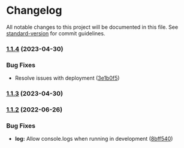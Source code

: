 # Changelog

All notable changes to this project will be documented in this file. See [standard-version](https://github.com/conventional-changelog/standard-version) for commit guidelines.

### [1.1.4](https://github.com/DulliAG/Infoapp-Notifications/compare/v1.1.3...v1.1.4) (2023-04-30)


### Bug Fixes

* Resolve issues with deployment ([3e1b0f5](https://github.com/DulliAG/Infoapp-Notifications/commit/3e1b0f5fc9a3e10ab9fee875d59f8f278741d86e))

### [1.1.3](https://github.com/DulliAG/Infoapp-Notifications/compare/v1.1.2...v1.1.3) (2023-04-30)

### [1.1.2](https://github.com/DulliAG/Infoapp-Notifications/compare/v1.1.1...v1.1.2) (2022-06-26)


### Bug Fixes

* **log:** Allow console.logs when running in development ([8bff540](https://github.com/DulliAG/Infoapp-Notifications/commit/8bff5402b1b8579a5e5f2b56b356900cbe69d273))
